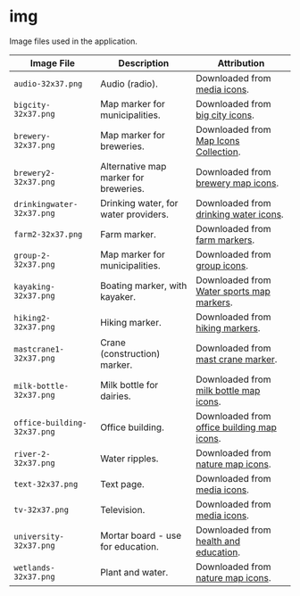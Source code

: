 # img

Image files used in the application.

| **Image File** | **Description** | **Attribution** |
| -- | -- | -- |
| `audio-32x37.png` | Audio (radio). | Downloaded from [media icons](https://mapicons.mapsmarker.com/markers/media/audio/). |
| `bigcity-32x37.png` | Map marker for municipalities. | Downloaded from [big city icons](https://mapicons.mapsmarker.com/markers/tourism/place-to-see/big-city/?custom_color=ff5047). |
| `brewery-32x37.png` | Map marker for breweries. | Downloaded from [Map Icons Collection](https://mapicons.mapsmarker.com/markers/restaurants-bars/bars/bar/). |
| `brewery2-32x37.png` | Alternative map marker for breweries. | Downloaded from [brewery map icons](https://mapicons.mapsmarker.com/markers/industry/brewery/). |
| `drinkingwater-32x37.png` | Drinking water, for water providers. | Downloaded from [drinking water icons](https://mapicons.mapsmarker.com/markers/nature/natural-marvels/drinking-water/?custom_color=0000ff). |
| `farm2-32x37.png` | Farm marker. | Downloaded from [farm markers](https://mapicons.mapsmarker.com/markers/nature/agriculture/farm/). |
| `group-2-32x37.png` | Map marker for municipalities. | Downloaded from [group icons](https://mapicons.mapsmarker.com/markers/offices/group/?custom_color=ff5100). |
| `kayaking-32x37.png` | Boating marker, with kayaker. | Downloaded from [Water sports map markers](https://mapicons.mapsmarker.com/markers/sports/water-sports/). |
| `hiking2-32x37.png` | Hiking marker. | Downloaded from [hiking markers](https://mapicons.mapsmarker.com/markers/sports/nature-sports/hiking/). |
| `mastcrane1-32x37.png` | Crane (construction) marker. | Downloaded from [mast crane marker](https://mapicons.mapsmarker.com/markers/industry/mast-crane/). |
| `milk-bottle-32x37.png` | Milk bottle for dairies. | Downloaded from [milk bottle map icons](https://mapicons.mapsmarker.com/markers/stores/food-drink/milk-bottle/). |
| `office-building-32x37.png` | Office building. | Downloaded from [office building map icons](https://mapicons.mapsmarker.com/markers/offices/real-estate/office-building/). |
| `river-2-32x37.png` | Water ripples. | Downloaded from [nature map icons](https://mapicons.mapsmarker.com/markers/health-education/education/river-2/). |
| `text-32x37.png` | Text page. | Downloaded from [media icons](https://mapicons.mapsmarker.com/markers/media/text/). |
| `tv-32x37.png` | Television. | Downloaded from [media icons](https://mapicons.mapsmarker.com/markers/media/tv/). |
| `university-32x37.png` | Mortar board - use for education. | Downloaded from [health and education](https://mapicons.mapsmarker.com/markers/health-education/education/university/). |
| `wetlands-32x37.png` | Plant and water. | Downloaded from [nature map icons](https://mapicons.mapsmarker.com/markers/health-education/education/wetlands/). |
